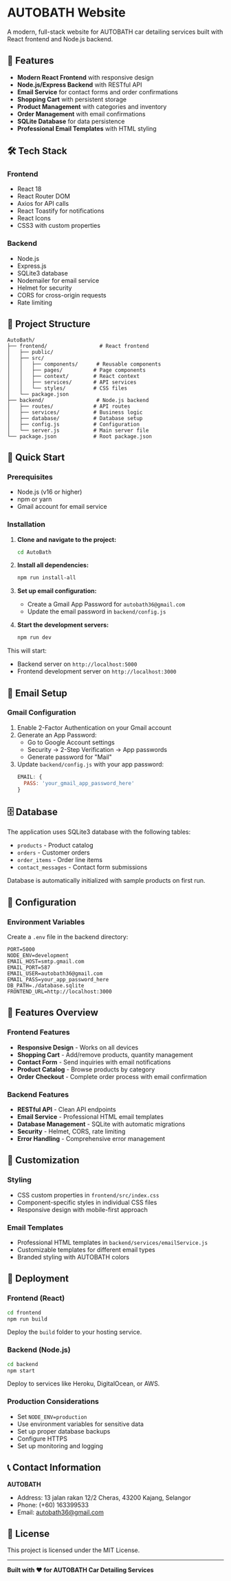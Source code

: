 # AUTOBATH Website

A modern, full-stack website for AUTOBATH car detailing services built with React frontend and Node.js backend.

## 🚗 Features

- **Modern React Frontend** with responsive design
- **Node.js/Express Backend** with RESTful API
- **Email Service** for contact forms and order confirmations
- **Shopping Cart** with persistent storage
- **Product Management** with categories and inventory
- **Order Management** with email confirmations
- **SQLite Database** for data persistence
- **Professional Email Templates** with HTML styling

## 🛠️ Tech Stack

### Frontend
- React 18
- React Router DOM
- Axios for API calls
- React Toastify for notifications
- React Icons
- CSS3 with custom properties

### Backend
- Node.js
- Express.js
- SQLite3 database
- Nodemailer for email service
- Helmet for security
- CORS for cross-origin requests
- Rate limiting

## 📁 Project Structure

```
AutoBath/
├── frontend/                 # React frontend
│   ├── public/
│   ├── src/
│   │   ├── components/      # Reusable components
│   │   ├── pages/          # Page components
│   │   ├── context/        # React context
│   │   ├── services/       # API services
│   │   └── styles/         # CSS files
│   └── package.json
├── backend/                 # Node.js backend
│   ├── routes/             # API routes
│   ├── services/           # Business logic
│   ├── database/           # Database setup
│   ├── config.js           # Configuration
│   └── server.js           # Main server file
└── package.json            # Root package.json
```

## 🚀 Quick Start

### Prerequisites
- Node.js (v16 or higher)
- npm or yarn
- Gmail account for email service

### Installation

1. **Clone and navigate to the project:**
   ```bash
   cd AutoBath
   ```

2. **Install all dependencies:**
   ```bash
   npm run install-all
   ```

3. **Set up email configuration:**
   - Create a Gmail App Password for `autobath36@gmail.com`
   - Update the email password in `backend/config.js`

4. **Start the development servers:**
   ```bash
   npm run dev
   ```

This will start:
- Backend server on `http://localhost:5000`
- Frontend development server on `http://localhost:3000`

## 📧 Email Setup

### Gmail Configuration
1. Enable 2-Factor Authentication on your Gmail account
2. Generate an App Password:
   - Go to Google Account settings
   - Security → 2-Step Verification → App passwords
   - Generate password for "Mail"
3. Update `backend/config.js` with your app password:
   ```javascript
   EMAIL: {
     PASS: 'your_gmail_app_password_here'
   }
   ```

## 🗄️ Database

The application uses SQLite3 database with the following tables:
- `products` - Product catalog
- `orders` - Customer orders
- `order_items` - Order line items
- `contact_messages` - Contact form submissions

Database is automatically initialized with sample products on first run.

## 🔧 Configuration

### Environment Variables
Create a `.env` file in the backend directory:
```env
PORT=5000
NODE_ENV=development
EMAIL_HOST=smtp.gmail.com
EMAIL_PORT=587
EMAIL_USER=autobath36@gmail.com
EMAIL_PASS=your_app_password_here
DB_PATH=./database.sqlite
FRONTEND_URL=http://localhost:3000
```

## 📱 Features Overview

### Frontend Features
- **Responsive Design** - Works on all devices
- **Shopping Cart** - Add/remove products, quantity management
- **Contact Form** - Send inquiries with email notifications
- **Product Catalog** - Browse products by category
- **Order Checkout** - Complete order process with email confirmation

### Backend Features
- **RESTful API** - Clean API endpoints
- **Email Service** - Professional HTML email templates
- **Database Management** - SQLite with automatic migrations
- **Security** - Helmet, CORS, rate limiting
- **Error Handling** - Comprehensive error management

## 🎨 Customization

### Styling
- CSS custom properties in `frontend/src/index.css`
- Component-specific styles in individual CSS files
- Responsive design with mobile-first approach

### Email Templates
- Professional HTML templates in `backend/services/emailService.js`
- Customizable templates for different email types
- Branded styling with AUTOBATH colors

## 🚀 Deployment

### Frontend (React)
```bash
cd frontend
npm run build
```
Deploy the `build` folder to your hosting service.

### Backend (Node.js)
```bash
cd backend
npm start
```
Deploy to services like Heroku, DigitalOcean, or AWS.

### Production Considerations
- Set `NODE_ENV=production`
- Use environment variables for sensitive data
- Set up proper database backups
- Configure HTTPS
- Set up monitoring and logging

## 📞 Contact Information

**AUTOBATH**
- Address: 13 jalan rakan 12/2 Cheras, 43200 Kajang, Selangor
- Phone: (+60) 163399533
- Email: autobath36@gmail.com

## 📄 License

This project is licensed under the MIT License.

---

**Built with ❤️ for AUTOBATH Car Detailing Services**
